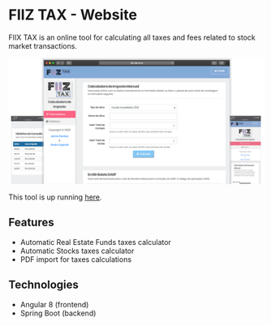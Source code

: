 # FIIZ TAX - Website

FIIX TAX is an online tool for calculating all taxes and
fees related to stock market transactions.

![](images/bk_novo.png)

This tool is up running [here](https://jaimedantas.com/fiiz-tax/).

## Features

- Automatic Real Estate Funds taxes calculator
- Automatic Stocks taxes calculator
- PDF import for taxes calculations

## Technologies
- Angular 8 (frontend)
- Spring Boot (backend)


